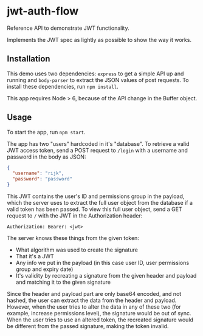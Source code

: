 # jwt-auth-flow
Reference API to demonstrate JWT functionality.

Implements the JWT spec as lightly as possible to show the way it works.

## Installation
This demo uses two dependencies: `express` to get a simple API up and running and `body-parser` to extract the JSON values of post requests.
To install these dependencies, run `npm install`.

This app requires Node > 6, because of the API change in the Buffer object.

## Usage
To start the app, run `npm start`.

The app has two "users" hardcoded in it's "database".
To retrieve a valid JWT access token, send a POST request to `/login` with a username and password in the body as JSON:
```json
{
  "username": "rijk",
  "password": "password"
}
```

This JWT contains the user's ID and permissions group in the payload, which the server uses to extract the full user object from the database if a valid token has been passed.
To view this full user object, send a GET request to `/` with the JWT in the Authorization header:
```
Authorization: Bearer: <jwt>
```

The server knows these things from the given token:
- What algorithm was used to create the signature
- That it's a JWT
- Any info we put in the payload (in this case user ID, user permissions group and expiry date)
- It's validity by recreating a signature from the given header and payload and matching it to the given signature

Since the header and payload part are only base64 encoded, and not hashed, the user can extract the data from the header and payload. However, when the user tries to alter the data in any of these two (for example, increase permissions level), the signature would be out of sync.
When the user tries to use an altered token, the recreated signature would be different from the passed signature, making the token invalid.
